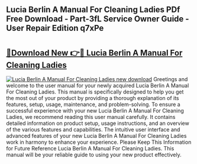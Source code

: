 ## Lucia Berlin A Manual For Cleaning Ladies PDf Free Download - Part-3fL Service Owner Guide - User Repair Edition q7xPe

# <h2><a href="http://cf17442.oget.top/?id=Lucia+Berlin+A+Manual+For+Cleaning+Ladies">🔗Download New 👉🔴 Lucia Berlin A Manual For Cleaning Ladies</a></h2>

[![Lucia Berlin A Manual For Cleaning Ladies new download](https://i.imgur.com/5g1atiW.png)](http://cf17442.oget.top/?id=Lucia+Berlin+A+Manual+For+Cleaning+Ladies)
Greetings and welcome to the user manual for your newly acquired Lucia Berlin A Manual For Cleaning Ladies. This manual is specifically designed to help you get the most out of your product by providing a thorough explanation of its features, setup, usage, maintenance, and problem-solving. To ensure a successful experience with your new Lucia Berlin A Manual For Cleaning Ladies, we recommend reading this user manual carefully. It contains detailed information on product setup, usage instructions, and an overview of the various features and capabilities. The intuitive user interface and advanced features of your new Lucia Berlin A Manual For Cleaning Ladies work in harmony to enhance your experience. Please Keep This Information for Future Reference Lucia Berlin A Manual For Cleaning Ladies. This manual will be your reliable guide to using your new product effectively.
